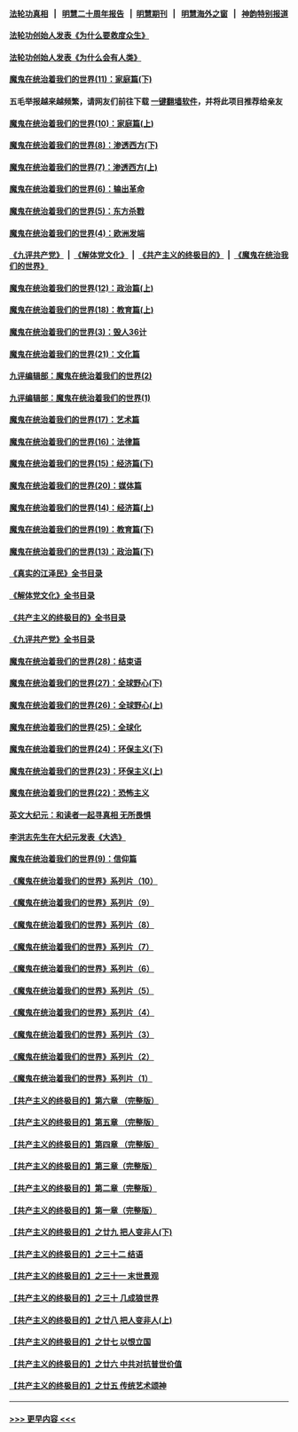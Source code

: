 #### [法轮功真相](https://github.com/gfw-breaker/truth/blob/master/README.md?t=0) &nbsp;&nbsp;|&nbsp;&nbsp; [明慧二十周年报告](https://github.com/gfw-breaker/mh-reports/blob/master/README.md?t=0) &nbsp;&nbsp;|&nbsp;&nbsp;[明慧期刊](https://github.com/gfw-breaker/mh-qikan) &nbsp;&nbsp;|&nbsp;&nbsp; [明慧海外之窗](https://github.com/gfw-breaker/mh-news/blob/master/README.md?t=0) &nbsp;&nbsp;|&nbsp;&nbsp; [神韵特别报道](https://github.com/gfw-breaker/mh-news/blob/master/shenyun.md?t=0)
#### [法轮功创始人发表《为什么要救度众生》](../pages/nsc422/n13975246.md?t=05051843) 
#### [法轮功创始人发表《为什么会有人类》](../pages/nsc422/n13912117.md?t=05051843) 
#### [魔鬼在统治着我们的世界(11)：家庭篇(下)](../pages/nsc422/n10440961.md?t=05051843) 
#### 五毛举报越来越频繁，请网友们前往下载 [一键翻墙软件](https://github.com/gfw-breaker/ssr-accounts)，并将此项目推荐给亲友
#### [魔鬼在统治着我们的世界(10)：家庭篇(上)](../pages/nsc422/n10435448.md?t=05051843) 
#### [魔鬼在统治着我们的世界(8)：渗透西方(下)](../pages/nsc422/n10429603.md?t=05051843) 
#### [魔鬼在统治着我们的世界(7)：渗透西方(上)](../pages/nsc422/n10426013.md?t=05051843) 
#### [魔鬼在统治着我们的世界(6)：输出革命](../pages/nsc422/n10421536.md?t=05051843) 
#### [魔鬼在统治着我们的世界(5)：东方杀戮](../pages/nsc422/n10417707.md?t=05051843) 
#### [魔鬼在统治着我们的世界(4)：欧洲发端](../pages/nsc422/n10414890.md?t=05051843) 
#### [《九评共产党》](https://github.com/begood0513/9ping.md/blob/master/README.md) &nbsp;|&nbsp; [《解体党文化》](../../../../jtdwh.md/blob/master/README.md)  &nbsp;|&nbsp; [《共产主义的终极目的》](../../../../gczydzjmd.md/blob/master/README.md) &nbsp;|&nbsp; [《魔鬼在统治我们的世界》](../../../../mgztzwmdsj.md/blob/master/README.md) 
#### [魔鬼在统治着我们的世界(12)：政治篇(上)](../pages/nsc422/n10444576.md?t=05051843) 
#### [魔鬼在统治着我们的世界(18)：教育篇(上)](../pages/nsc422/n10526970.md?t=05051843) 
#### [魔鬼在统治着我们的世界(3)：毁人36计](../pages/nsc422/n10411583.md?t=05051843) 
#### [魔鬼在统治着我们的世界(21)：文化篇](../pages/nsc422/n10597706.md?t=05051843) 
#### [九评编辑部：魔鬼在统治着我们的世界(2)](../pages/nsc422/n10410036.md?t=05051843) 
#### [九评编辑部：魔鬼在统治着我们的世界(1)](../pages/nsc422/n10406825.md?t=05051843) 
#### [魔鬼在统治着我们的世界(17)：艺术篇](../pages/nsc422/n10499093.md?t=05051843) 
#### [魔鬼在统治着我们的世界(16)：法律篇](../pages/nsc422/n10485969.md?t=05051843) 
#### [魔鬼在统治着我们的世界(15)：经济篇(下)](../pages/nsc422/n10469975.md?t=05051843) 
#### [魔鬼在统治着我们的世界(20)：媒体篇](../pages/nsc422/n10586579.md?t=05051843) 
#### [魔鬼在统治着我们的世界(14)：经济篇(上)](../pages/nsc422/n10457370.md?t=05051843) 
#### [魔鬼在统治着我们的世界(19)：教育篇(下)](../pages/nsc422/n10564808.md?t=05051843) 
#### [魔鬼在统治着我们的世界(13)：政治篇(下)](../pages/nsc422/n10448270.md?t=05051843) 
#### [《真实的江泽民》全书目录](../pages/nsc422/n13721399.md?t=05051843) 
#### [《解体党文化》全书目录](../pages/nsc422/n13721157.md?t=05051843) 
#### [《共产主义的终极目的》全书目录](../pages/nsc422/n13721048.md?t=05051843) 
#### [《九评共产党》全书目录](../pages/nsc422/n13708085.md?t=05051843) 
#### [魔鬼在统治着我们的世界(28)：结束语](../pages/nsc422/n10936246.md?t=05051843) 
#### [魔鬼在统治着我们的世界(27)：全球野心(下)](../pages/nsc422/n10928319.md?t=05051843) 
#### [魔鬼在统治着我们的世界(26)：全球野心(上)](../pages/nsc422/n10900318.md?t=05051843) 
#### [魔鬼在统治着我们的世界(25)：全球化](../pages/nsc422/n10788205.md?t=05051843) 
#### [魔鬼在统治着我们的世界(24)：环保主义(下)](../pages/nsc422/n10695307.md?t=05051843) 
#### [魔鬼在统治着我们的世界(23)：环保主义(上)](../pages/nsc422/n10688613.md?t=05051843) 
#### [魔鬼在统治着我们的世界(22)：恐怖主义](../pages/nsc422/n10614727.md?t=05051843) 
#### [英文大纪元：和读者一起寻真相 无所畏惧](../pages/nsc422/n12542027.md?t=05051843) 
#### [李洪志先生在大纪元发表《大选》](../pages/nsc422/n12534746.md?t=05051843) 
#### [魔鬼在统治着我们的世界(9)：信仰篇](../pages/nsc422/n10432159.md?t=05051843) 
#### [《魔鬼在统治着我们的世界》系列片（10）](../pages/nsc422/n12292670.md?t=05051843) 
#### [《魔鬼在统治着我们的世界》系列片（9）](../pages/nsc422/n12290859.md?t=05051843) 
#### [《魔鬼在统治着我们的世界》系列片（8）](../pages/nsc422/n12287445.md?t=05051843) 
#### [《魔鬼在统治着我们的世界》系列片（7）](../pages/nsc422/n12283425.md?t=05051843) 
#### [《魔鬼在统治着我们的世界》系列片（6）](../pages/nsc422/n12282314.md?t=05051843) 
#### [《魔鬼在统治着我们的世界》系列片（5）](../pages/nsc422/n12281419.md?t=05051843) 
#### [《魔鬼在统治着我们的世界》系列片（4）](../pages/nsc422/n12274024.md?t=05051843) 
#### [《魔鬼在统治着我们的世界》系列片（3）](../pages/nsc422/n12271322.md?t=05051843) 
#### [《魔鬼在统治着我们的世界》系列片（2）](../pages/nsc422/n12269049.md?t=05051843) 
#### [《魔鬼在统治着我们的世界》系列片（1）](../pages/nsc422/n12267575.md?t=05051843) 
#### [【共产主义的终极目的】第六章 （完整版）](../pages/nsc422/n11428913.md?t=05051843) 
#### [【共产主义的终极目的】第五章 （完整版）](../pages/nsc422/n11428912.md?t=05051843) 
#### [【共产主义的终极目的】第四章 （完整版）](../pages/nsc422/n11428907.md?t=05051843) 
#### [【共产主义的终极目的】第三章（完整版）](../pages/nsc422/n11428848.md?t=05051843) 
#### [【共产主义的终极目的】第二章（完整版）](../pages/nsc422/n11428831.md?t=05051843) 
#### [【共产主义的终极目的】第一章（完整版）](../pages/nsc422/n11417651.md?t=05051843) 
#### [【共产主义的终极目的】之廿九 把人变非人(下)](../pages/nsc422/n11344140.md?t=05051843) 
#### [【共产主义的终极目的】之三十二 结语](../pages/nsc422/n11360535.md?t=05051843) 
#### [【共产主义的终极目的】之三十一 末世景观](../pages/nsc422/n11351129.md?t=05051843) 
#### [【共产主义的终极目的】之三十 几成狼世界](../pages/nsc422/n11348280.md?t=05051843) 
#### [【共产主义的终极目的】之廿八 把人变非人(上)](../pages/nsc422/n11340492.md?t=05051843) 
#### [【共产主义的终极目的】之廿七 以恨立国](../pages/nsc422/n11336944.md?t=05051843) 
#### [【共产主义的终极目的】之廿六 中共对抗普世价值](../pages/nsc422/n11324785.md?t=05051843) 
#### [【共产主义的终极目的】之廿五 传统艺术颂神](../pages/nsc422/n11296396.md?t=05051843) 

----
#### [ >>> 更早内容 <<< ](../indexes/nsc422-earlier.md)
